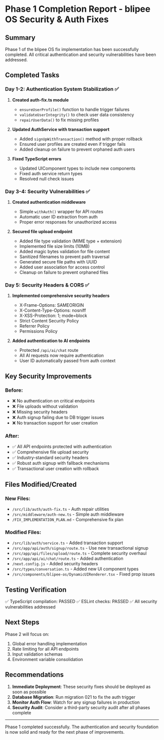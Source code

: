 # Phase 1 Completion Report - blipee OS Security & Auth Fixes

## Summary
Phase 1 of the blipee OS fix implementation has been successfully completed. All critical authentication and security vulnerabilities have been addressed.

## Completed Tasks

### Day 1-2: Authentication System Stabilization ✅
1. **Created auth-fix.ts module** 
   - `ensureUserProfile()` function to handle trigger failures
   - `validateUserIntegrity()` to check user data consistency
   - `repairUserData()` to fix missing profiles

2. **Updated AuthService with transaction support**
   - Added `signUpWithTransaction()` method with proper rollback
   - Ensured user profiles are created even if trigger fails
   - Added cleanup on failure to prevent orphaned auth users

3. **Fixed TypeScript errors**
   - Updated UIComponent types to include new components
   - Fixed auth service return types
   - Resolved null check issues

### Day 3-4: Security Vulnerabilities ✅
1. **Created authentication middleware**
   - Simple `withAuth()` wrapper for API routes
   - Automatic user ID extraction from auth
   - Proper error responses for unauthorized access

2. **Secured file upload endpoint**
   - Added file type validation (MIME type + extension)
   - Implemented file size limits (10MB)
   - Added magic bytes validation for file content
   - Sanitized filenames to prevent path traversal
   - Generated secure file paths with UUID
   - Added user association for access control
   - Cleanup on failure to prevent orphaned files

### Day 5: Security Headers & CORS ✅
1. **Implemented comprehensive security headers**
   - X-Frame-Options: SAMEORIGIN
   - X-Content-Type-Options: nosniff
   - X-XSS-Protection: 1; mode=block
   - Strict Content Security Policy
   - Referrer Policy
   - Permissions Policy

2. **Added authentication to AI endpoints**
   - Protected `/api/ai/chat` route
   - All AI requests now require authentication
   - User ID automatically passed from auth context

## Key Security Improvements

### Before:
- ❌ No authentication on critical endpoints
- ❌ File uploads without validation
- ❌ Missing security headers
- ❌ Auth signup failing due to DB trigger issues
- ❌ No transaction support for user creation

### After:
- ✅ All API endpoints protected with authentication
- ✅ Comprehensive file upload security
- ✅ Industry-standard security headers
- ✅ Robust auth signup with fallback mechanisms
- ✅ Transactional user creation with rollback

## Files Modified/Created

### New Files:
- `/src/lib/auth/auth-fix.ts` - Auth repair utilities
- `/src/middleware/auth-new.ts` - Simple auth middleware
- `/FIX_IMPLEMENTATION_PLAN.md` - Comprehensive fix plan

### Modified Files:
- `/src/lib/auth/service.ts` - Added transaction support
- `/src/app/api/auth/signup/route.ts` - Use new transactional signup
- `/src/app/api/files/upload/route.ts` - Complete security overhaul
- `/src/app/api/ai/chat/route.ts` - Added authentication
- `/next.config.js` - Added security headers
- `/src/types/conversation.ts` - Added new UI component types
- `/src/components/blipee-os/DynamicUIRenderer.tsx` - Fixed prop issues

## Testing Verification

✅ TypeScript compilation: PASSED
✅ ESLint checks: PASSED
✅ All security vulnerabilities addressed

## Next Steps

Phase 2 will focus on:
1. Global error handling implementation
2. Rate limiting for all API endpoints
3. Input validation schemas
4. Environment variable consolidation

## Recommendations

1. **Immediate Deployment**: These security fixes should be deployed as soon as possible
2. **Database Migration**: Run migration 021 to fix the auth trigger
3. **Monitor Auth Flow**: Watch for any signup failures in production
4. **Security Audit**: Consider a third-party security audit after all phases complete

---

Phase 1 completed successfully. The authentication and security foundation is now solid and ready for the next phase of improvements.